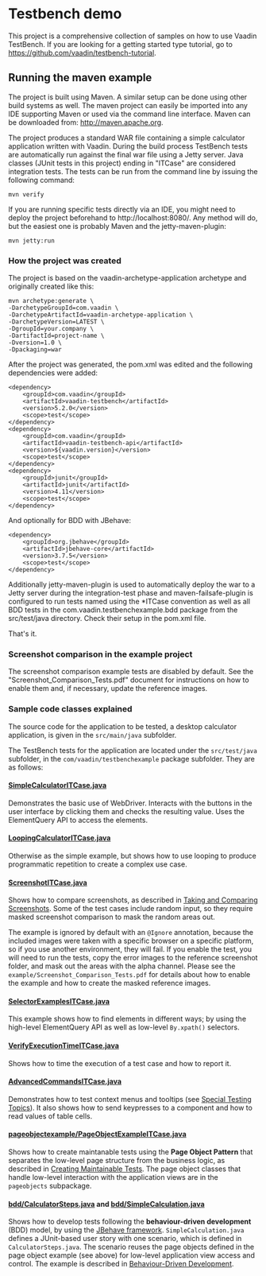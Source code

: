 # Testbench demo

This project is a comprehensive collection of samples on how to use Vaadin TestBench.
If you are looking for a getting started type tutorial,
go to https://github.com/vaadin/testbench-tutorial.

## Running the maven example

The project is built using Maven. A similar setup can be done using other build systems as well.
The maven project can easily be imported into any IDE supporting
Maven or used via the command line interface. Maven can be downloaded from:
http://maven.apache.org.

The project produces a standard WAR file containing a simple calculator application written with Vaadin.
During the build process TestBench tests are automatically run against the final
war file using a Jetty server. Java classes (JUnit tests in this project) ending
in "ITCase" are considered integration tests. The tests can be run from the
command line by issuing the following command:

	mvn verify

If you are running specific tests directly via an IDE, you might need to deploy the
project beforehand to http://localhost:8080/. Any method will do, but the easiest
one is probably Maven and the jetty-maven-plugin:

	mvn jetty:run


### How the project was created

The project is based on the vaadin-archetype-application archetype and originally
created like this:

	mvn archetype:generate \
	-DarchetypeGroupId=com.vaadin \
	-DarchetypeArtifactId=vaadin-archetype-application \
	-DarchetypeVersion=LATEST \
	-DgroupId=your.company \
	-DartifactId=project-name \
	-Dversion=1.0 \
	-Dpackaging=war

After the project was generated, the pom.xml was edited and the following
dependencies were added:

	<dependency>
		<groupId>com.vaadin</groupId>
		<artifactId>vaadin-testbench</artifactId>
		<version>5.2.0</version>
		<scope>test</scope>
	</dependency>
	<dependency>
	    <groupId>com.vaadin</groupId>
	    <artifactId>vaadin-testbench-api</artifactId>
	    <version>${vaadin.version}</version>
	    <scope>test</scope>
	</dependency>
	<dependency>
		<groupId>junit</groupId>
		<artifactId>junit</artifactId>
		<version>4.11</version>
		<scope>test</scope>
	</dependency>

And optionally for BDD with JBehave:

    <dependency>
        <groupId>org.jbehave</groupId>
        <artifactId>jbehave-core</artifactId>
        <version>3.7.5</version>
        <scope>test</scope>
    </dependency>

Additionally jetty-maven-plugin is used to automatically deploy the war to a Jetty server
during the integration-test phase and maven-failsafe-plugin is configured to run tests
named using the \*ITCase convention as well as all BDD tests in the com.vaadin.testbenchexample.bdd
package from the src/test/java directory. Check their setup in the pom.xml file.

That's it.


### Screenshot comparison in the example project

The screenshot comparison example tests are disabled by default. See the "Screenshot\_Comparison\_Tests.pdf"
document for instructions on how to enable them and, if necessary, update the reference images.

### Sample code classes explained

The source code for the application to be tested, a desktop calculator
application, is given in the `src/main/java` subfolder.

The TestBench tests for the application are located under the
`src/test/java` subfolder, in the
`com/vaadin/testbenchexample` package subfolder. They are as follows:

#### [SimpleCalculatorITCase.java](https://github.com/vaadin/testbench-demo/blob/master/src/test/java/com/vaadin/testbenchexample/SimpleCalculatorITCase.java)
Demonstrates the basic use of WebDriver. Interacts with the buttons in the user
interface by clicking them and checks the resulting value. Uses the ElementQuery
API to access the elements.

#### [LoopingCalculatorITCase.java](https://github.com/vaadin/testbench-demo/blob/master/src/test/java/com/vaadin/testbenchexample/LoopingCalculatorITCase.java)
Otherwise as the simple example, but shows how to use looping to produce
programmatic repetition to create a complex use case.

#### [ScreenshotITCase.java](https://github.com/vaadin/testbench-demo/blob/master/src/test/java/com/vaadin/testbenchexample/ScreenshotITCase.java)
Shows how to compare screenshots, as described in
[Taking and Comparing Screenshots](https://vaadin.com/docs/-/part/testbench/testbench-screenshots.html). Some of the test cases include random input, so
they require masked screenshot comparison to mask the random areas out.

The example is ignored by default with an `@Ignore` annotation,
because the included images were taken with a specific browser on a specific
platform, so if you use another environment, they will fail. If you enable the
test, you will need to run the tests, copy the error images to the reference
screenshot folder, and mask out the areas with the alpha channel. Please see the
`example/Screenshot_Comparison_Tests.pdf` for details about how to
enable the example and how to create the masked reference images.

#### [SelectorExamplesITCase.java](https://github.com/vaadin/testbench-demo/blob/master/src/test/java/com/vaadin/testbenchexample/SelectorExamplesITCase.java)
This example shows how to find elements in different ways; by using the
high-level ElementQuery API as well as low-level `By.xpath()`
selectors.

#### [VerifyExecutionTimeITCase.java](https://github.com/vaadin/testbench-demo/blob/master/src/test/java/com/vaadin/testbenchexample/VerifyExecutionTimeITCase.java)
Shows how to time the execution of a test case and how to report it.

#### [AdvancedCommandsITCase.java](https://github.com/vaadin/testbench-demo/blob/master/src/test/java/com/vaadin/testbenchexample/AdvancedCommandsITCase.java)
Demonstrates how to test context menus and tooltips (see
[Special Testing Topics](https://vaadin.com/docs/-/part/testbench/testbench-special.html)). It also shows how to send keypresses to a component and how to read values of table cells.

#### [pageobjectexample/PageObjectExampleITCase.java](https://github.com/vaadin/testbench-demo/blob/master/src/test/java/com/vaadin/testbenchexample/pageobjectexample/PageObjectExampleITCase.java)
Shows how to create maintanable tests using the __Page Object Pattern__ that
separates the low-level page structure from the business logic, as described in
[Creating
Maintainable Tests](https://vaadin.com/docs/-/part/testbench/testbench-maintainable.html). The page object classes that handle low-level interaction
with the application views are in the `pageobjects` subpackage.

#### [bdd/CalculatorSteps.java](https://github.com/vaadin/testbench-demo/blob/master/src/test/java/com/vaadin/testbenchexample/bdd/CalculatorSteps.java) and [bdd/SimpleCalculation.java](https://github.com/vaadin/testbench-demo/blob/master/src/test/java/com/vaadin/testbenchexample/bdd/SimpleCalculation.java)
Shows how to develop tests following the __behaviour-driven development__ (BDD)
model, by using the [JBehave framework](http://jbehave.org).
`SimpleCalculation.java` defines a JUnit-based user story with one
scenario, which is defined in `CalculatorSteps.java`. The scenario
reuses the page objects defined in the page object example (see above) for
low-level application view access and control. The example is described in
[Behaviour-Driven
Development](https://vaadin.com/docs/-/part/testbench/testbench-bdd.html).
